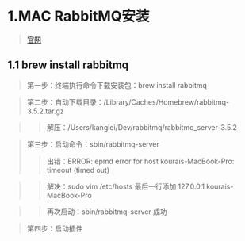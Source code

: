 # 1.MAC RabbitMQ安装
> [官网](http://www.rabbitmq.com/install-standalone-mac.html)
## 1.1 brew install rabbitmq
> 第一步：终端执行命令下载安装包：brew install rabbitmq

> 第二步：自动下载目录：/Library/Caches/Homebrew/rabbitmq-3.5.2.tar.gz
 
>> 解压：/Users/kanglei/Dev/rabbitmq/rabbitmq_server-3.5.2
 
> 第三步：启动命令：sbin/rabbitmq-server
>> 出错：ERROR: epmd error for host kourais-MacBook-Pro: timeout (timed out)
 
>> 解决：sudo vim /etc/hosts 最后一行添加  127.0.0.1     kourais-MacBook-Pro 
 
>> 再次启动：sbin/rabbitmq-server 成功

> 第四步：启动插件
 
>>  